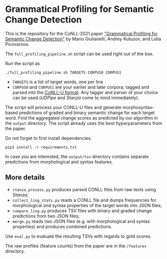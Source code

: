 # Grammatical Profiling for Semantic Change Detection

This is the repository for the CoNLL-2021 paper ["Grammatical Profiling for Semantic Change Detection"](https://aclanthology.org/2021.conll-1.33/) by Mario Giulianelli, Andrey Kutuzov, and Lidia Pivovarova.

The `full_profiling_pipeline.sh` script can be used right out of the box.

Run the script as

`./full_profiling_pipeline.sh TARGETS CORPUS0 CORPUS1`

- `TARGETS` is a list of target words, one per line
- `CORPUS0` and `CORPUS1` are your earlier and later corpora,
tagged and parsed into the [CoNLL-U format](https://universaldependencies.org/format.html).
Any tagger and parser of your choice can be used (_UDPipe_ and _Stanza_ come to mind immediately).

The script will process your CONLL-U files and generate morphosyntax-based predictions of graded and binary semantic change for each target word.
Find the aggregated change scores as predicted by our algorithm in the `output` directory.
The script already uses the best hyperparameters from the paper.

Do not forget to first install dependencies:

`pip3 install -r requirements.txt`

In case you are interested, the `output/tsv` directory contains separate predictions from morphological and syntax features.

## More details

- `stanza_process.py` produces parsed CONLL files from raw texts using _Stanza_;
- `collect_ling_stats.py` reads a CONLL file and dumps frequencies for morphological and syntax properties of the target words into JSON files;
- `compare_ling.py` produces TSV files with binary and graded change predictions from two JSON files;
- `merge.py` reads two JSON files (e.g. with morphological and syntax properties) and produces combined predictions.

Use `eval.py` to evaluate the resulting TSVs with regards to gold scores.

The raw profiles (feature counts) from the paper are in the `/features` directory.


